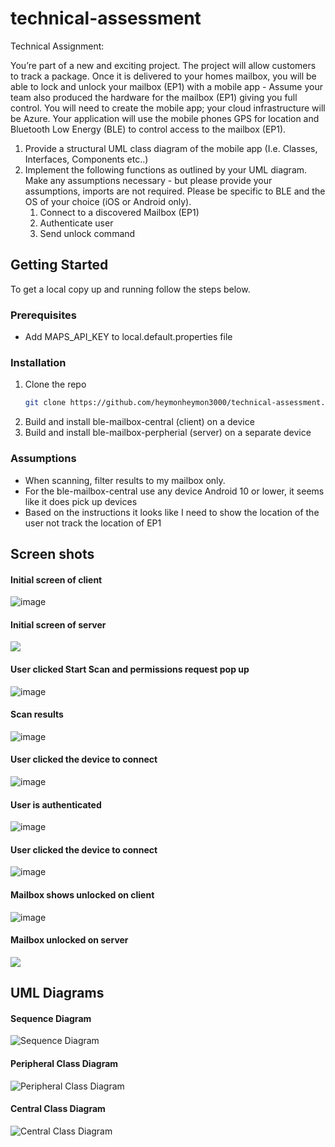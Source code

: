 # technical-assessment

Technical Assignment:

You’re part of a new and exciting project. The project will allow customers to track a package. Once it is delivered to your homes mailbox, you will be able to lock and unlock your mailbox (EP1) with a mobile app - Assume your team also produced the hardware for the mailbox (EP1) giving you full control. You will need to create the mobile app; your cloud infrastructure will be Azure. Your application will use the mobile phones GPS for location and Bluetooth Low Energy (BLE) to control access to the mailbox (EP1).

1. Provide a structural UML class diagram of the mobile app (I.e. Classes, Interfaces, Components etc..)
2. Implement the following functions as outlined by your UML diagram. Make any assumptions necessary - but please provide your assumptions, imports are not required. Please be specific to BLE and the OS of your choice (iOS or Android only).
   1. Connect to a discovered Mailbox (EP1)
   2. Authenticate user
   3. Send unlock command

## Getting Started
To get a local copy up and running follow the steps below.

### Prerequisites
* Add MAPS_API_KEY to local.default.properties file

### Installation

1. Clone the repo
   ```sh
   git clone https://github.com/heymonheymon3000/technical-assessment.git
   ```
2. Build and install ble-mailbox-central (client) on a device
3. Build and install ble-mailbox-perpherial (server) on a separate device

### Assumptions
* When scanning, filter results to my mailbox only.
* For the ble-mailbox-central use any device Android 10 or lower, it seems like it does pick up devices
* Based on the instructions it looks like I need to show the location of the user not track the location of EP1

## Screen shots

#### Initial screen of client
![image](screenshots/client-initial-screen.png)

#### Initial screen of server
![](screenshots/server-locked-mailbox.png)

#### User clicked Start Scan and permissions request pop up
![image](screenshots/client-ask-permissons.png)

#### Scan results
![image](screenshots/afterscan-results.png)

#### User clicked the device to connect
![image](screenshots/client-after-conection.png)

#### User is authenticated
![image](screenshots/client_enter_passcode.png)

#### User clicked the device to connect
![image](screenshots/client-after-login.png)

#### Mailbox shows unlocked on client
![image](screenshots/client-unlocked-mailbox.png)

#### Mailbox unlocked on server
![](screenshots/server-unlocked.png)

## UML Diagrams
#### Sequence Diagram
![](docs/uml/sequence_diagram.png "Sequence Diagram")
#### Peripheral Class Diagram
![](docs/uml/ble_mailbox_perpherial_class_diagram.png "Peripheral Class Diagram")
#### Central Class Diagram
![](docs/uml/ble_mailbox_central_class_diagram.png "Central Class Diagram")